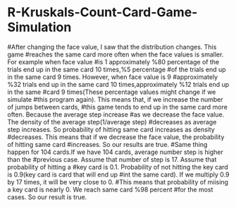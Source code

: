 # R-Kruskals-Count-Card-Game-Simulation
#After changing the face value, I saw that the distribution changes. This game
#reaches the same card more often when the face values is smaller. For example when face value
#is 1 approximately %80 percentage of the trials end up in the same card 10 times,%5 percentage 
#of the trials end up in the same card 9 times. However, when face value is 9
#approximately %32 trials end up in the same card 10 times,approximately %12 trials end up in the same 
#card 9 times(These percentage values might change if we simulate 
#this program again). This means that, if we increase the number of jumps between cards, 
#this game tends to end up in the same card more often. Because the average step increase
#as we decrease the face value. The density of the average step(1/average step) 
#decreases as average step increases. So probability of hitting same card increases as density
#decreases. This means that if we decrease the face value, the probability of hitting same card
#increases. So our results are true.
#Same thing happen for 104 cards.If we have 104 cards, average number step is higher than the 
#previous case. Assume that number of step is 17. Assume that probability of hitting a 
#key card is 0.1. Probability of not hitting the key card is 0.9(key card is card that will end up
#int the same card). If we multiply 0.9 by 17 times, it will be very close to 0.
#This means that probability of miising a key card is nearly 0. We reach same card %98 percent 
#for the most cases. So our result is true.
